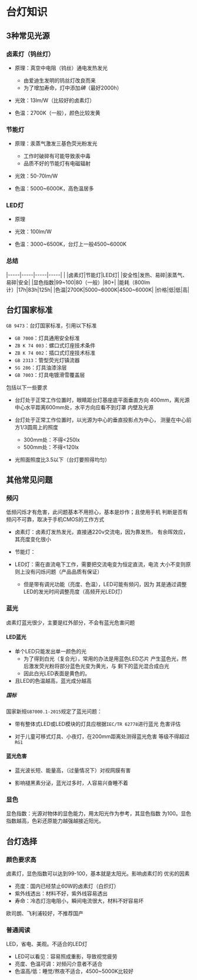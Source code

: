 #	台灯知识

##	3种常见光源

###	卤素灯（钨丝灯）

-	原理：真空中电阻（钨丝）通电发热发光
	-	由爱迪生发明的钨丝灯改良而来
	-	为了增加寿命，灯中添加*碘*（最好2000h）

-	光效：13lm/W（比较好的卤素灯）

-	色温：2700K（一般），颜色比较发黄

###	节能灯

-	原理：汞蒸气激发三基色荧光粉发光
	-	工作时破碎有可能导致汞中毒
	-	品质不好的节能灯有电磁辐射

-	光效：50-70lm/W

-	色温：5000~6000K，高色温居多

###	LED灯

-	原理

-	光效：100lm/W

-	色温：3000~6500K，台灯上一般4500~6000K

###	总结

|-----|-----|-----|-----|
|	|卤素灯|节能灯|LED灯|
|安全性|发热、易碎|汞蒸气、易碎|安全|
|显色指数|99~100|80（一般）|80+|
|能耗（800lm计）|17h|83h|125h|
|色温|2700K|5000~6000K|4500~6000K|
|价格|低|低|高|

##	台灯国家标准

`GB 9473`：台灯国家标准，引用以下标准

-	`GB 7000`：灯具通用安全标准
-	`ZB K 74 003`：螺口式灯座技术条件
-	`ZB K 74 002`：插口式灯座技术标准
-	`GB 2313`：管型荧光灯镇流器
-	`SG 286`：灯具油漆涂层
-	`GB 7003`：灯具电镀滑雪覆盖层

包括以下一些要求

-	台灯处于正常工作位置时，眼睛距台灯基座底平面垂直方向
	400mm，离光源中心水平距离600mm处，水平方向应看不到灯罩
	内壁及光源

-	台灯处于正常工作位置时，以光源为中心的垂直投影点为中心，
	测量在中心前方1/3圆周上的照度
	-	300mm处：不得<250lx
	-	500mm处：不得<120lx

-	光照面照度比3.5以下（台灯要照得均匀）

##	其他常见问题

###	频闪

低频闪烁才有危害，此问题基本不用担心，基本是炒作；且使用手机
判断是否有频闪不可靠，取决于手机CMOS的工作方式

-	卤素灯：卤素灯发热发光，直接通220v交流电，因为靠发热，
	有余晖效应，其亮度变化很小

-	节能灯：

-	LED灯：需在直流电下工作，需要把交流电变为恒定直流，电流
	大小不变则原则上没有闪烁问题（产品品质有保证）

	-	但是带有调光功能（亮度、色温），LED可能有频闪，因为
		其是通过调整LED的发光时间调整亮度（高频开光LED灯）

###	蓝光

卤素灯蓝光很少，主要是红外部分，不会有蓝光危害问题

####	LED蓝光

-	单个LED只能发出单一颜色的光
	-	为了得到白光（复合光），常用的办法是用蓝色LED芯片
		产生蓝色光，然后激发荧光粉将部分蓝色光变为黄光，与
		剩下的蓝光混合成白光
	-	因此白光LED表面是黄色的。
-	且LED的色温越高，蓝光成分越高

#####	国标

国家新规`GB7000.1-2015`规定了蓝光问题：

-	带有整体式LED或LED模块的灯具应根据`IEC/TR 62778`进行蓝光
	危害评估

-	对于儿童可移式灯具、小夜灯，在200mm距离处测得蓝光危害
	等级不得超过`RG1`

####	蓝光危害

-	蓝光波长短、能量高，（过量情况下）对视网膜有害

-	影响褪黑素分泌，蓝光过多时，人容易兴奋睡不着

###	显色

显色指数：光源对物体的显色能力，用太阳光作为参考，其显色指数
为100。显色指数越高，色彩还原能力越强越接近阳光。

##	台灯选择

###	颜色要求高

卤素灯，显色指数可以达到99-100，基本就是太阳光。影响卤素灯的
优劣的因素

-	亮度：国内已经禁止60W的卤素灯（白炽灯）
-	紫外线透出：材料不好，紫外线容易透出
-	寿命：冷态灯泡电阻小，瞬间电流很大，材料不好容易坏

欧司朗、飞利浦较好，不推荐国产

###	普通阅读

LED，省电、美观。不适合的LED灯

-	LED可以看见：容易照成重影，导致视觉疲劳
-	亮度、色温可调：对频闪介意者不适合
-	色温高/低：睡觉/熬夜不适合，4500~5000K比较好


